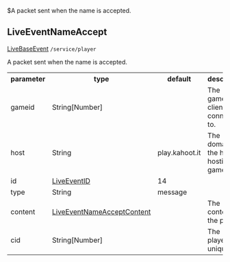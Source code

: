 $A packet sent when the name is accepted.
## LiveEventNameAccept
<span class="extends"><a href="/enum/LiveBaseEvent">LiveBaseEvent</a></span>
<span class="channel"><code>/service/player</code></span>

A packet sent when the name is accepted.

<table>
  <tr>
    <th>parameter</th>
    <th>type</th>
    <th>default</th>
    <th>description</th>
  </tr>
  <tr>
    <td>gameid</td>
    <td>String[Number]</td>
    <td></td>
    <td>The gameid the client is connected to.</td>
  </tr>
  <tr>
    <td>host</td>
    <td>String</td>
    <td>play.kahoot.it</td>
    <td>The domain of the host hosting the game.</td>
  </tr>
  <tr>
    <td>id</td>
    <td><a href="/enum/LiveEventID">LiveEventID</a></td>
    <td>14</td>
    <td></td>
  </tr>
  <tr>
    <td>type</td>
    <td>String</td>
    <td>message</td>
    <td></td>
  </tr>
  <tr>
    <td>content</td>
    <td><a href="/enum/LiveEventNameAcceptContent">LiveEventNameAcceptContent</a></td>
    <td></td>
    <td>The content of the packet.</td>
  </tr>
  <tr>
    <td>cid</td>
    <td>String[Number]</td>
    <td></td>
    <td>The player's unique id.</td>
  </tr>
</table>
